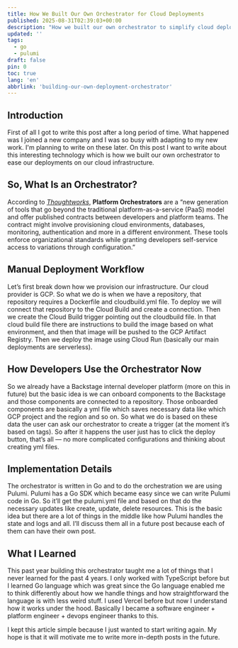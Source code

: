 ```yaml
---
title: How We Built Our Own Orchestrator for Cloud Deployments
published: 2025-08-31T02:39:03+00:00
description: "How we built our own orchestrator to simplify cloud deployments using Go, Pulumi, and Backstage."
updated: ''
tags:
  - go
  - pulumi
draft: false
pin: 0
toc: true
lang: 'en'
abbrlink: 'building-our-own-deployment-orchestrator'
---
```


## Introduction
First of all I got to write this post after a long period of time. What happened was I joined a new company and I was so busy with adapting to my new work. I'm planning to write on these later. On this post I want to write about this interesting technology which is how we built our own orchestrator to ease our deployments on our cloud infrastructure.

## So, What Is an Orchestrator?

According to *[Thoughtworks](https://www.thoughtworks.com/en-de/radar/techniques/platform-orchestration)*, **Platform Orchestrators** are a “new generation of tools that go beyond the traditional  platform-as-a-service (PaaS) model and offer published contracts between developers and platform teams. The contract might involve provisioning  cloud environments, databases, monitoring, authentication and more in a  different environment. These tools enforce organizational standards  while granting developers self-service access to variations through  configuration.”

## Manual Deployment Workflow

Let’s first break down how we provision our infrastructure. Our cloud provider is GCP. So what we do is when we have a repository, that repository requires a Dockerfile and cloudbuild.yml file. To deploy we will connect that repository to the Cloud Build and create a connection. Then we create the Cloud Build trigger pointing out the cloudbuild file. In that cloud build file there are instructions to build the image based on what environment, and then that image will be pushed to the GCP Artifact Registry. Then we deploy the image using Cloud Run (basically our main deployments are serverless).

## How Developers Use the Orchestrator Now

So we already have a Backstage internal developer platform (more on this in future) but the basic idea is we can onboard components to the Backstage and those components are connected to a repository. Those onboarded components are basically a yml file which saves necessary data like which GCP project and the region and so on. So what we do is based on these data the user can ask our orchestrator to create a trigger (at the moment it’s based on tags). So after it happens the user just has to click the deploy button, that’s all — no more complicated configurations and thinking about creating yml files.

## Implementation Details

The orchestrator is written in Go and to do the orchestration we are using Pulumi. Pulumi has a Go SDK which became easy since we can write Pulumi code in Go. So it’ll get the pulumi.yml file and based on that do the necessary updates like create, update, delete resources. This is the basic idea but there are a lot of things in the middle like how Pulumi handles the state and logs and all. I’ll discuss them all in a future post because each of them can have their own post.

## What I Learned

This past year building this orchestrator taught me a lot of things that I never learned for the past 4 years. I only worked with TypeScript before but I learned Go language which was great since the Go language enabled me to think differently about how we handle things and how straightforward the language is with less weird stuff. I used Vercel before but now I understand how it works under the hood. Basically I became a software engineer + platform engineer + devops engineer thanks to this.

I kept this article simple because I just wanted to start writing again. My hope is that it will motivate me to write more in-depth posts in the future.


